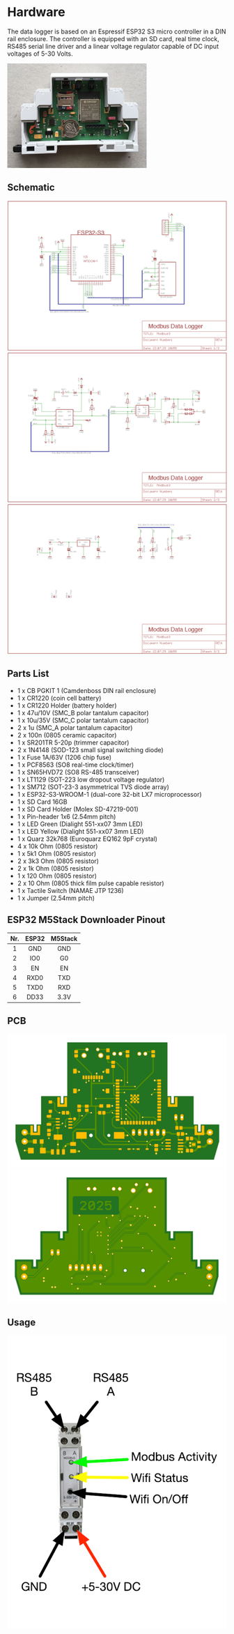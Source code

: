 # Hardware

The data logger is based on an Espressif ESP32 S3 micro controller in a DIN rail enclosure. The controller is equipped with an SD card, real time clock, RS485 serial line driver and a linear voltage regulator capable of DC input voltages of 5-30 Volts. 

<img src="images/hardware.jpeg" width="320">

## Schematic

![schematic1](images/schematic1.png)
![schematic2](images/schematic2.png)
![schematic3](images/schematic3.png)

## Parts List

* 1 x CB PGKIT 1 (Camdenboss DIN rail enclosure)
* 1 x CR1220 (coin cell battery)
* 1 x CR1220 Holder (battery holder)
* 1 x 47u/10V (SMC_B polar tantalum capacitor) 
* 1 x 10u/35V (SMC_C polar tantalum capacitor)
* 2 x 1u (SMC_A polar tantalum capacitor)
* 2 x 100n (0805 ceramic capacitor)
* 1 x SR201TR 5-20p (trimmer capacitor)
* 2 x 1N4148 (SOD-123 small signal switching diode)
* 1 x Fuse 1A/63V (1206 chip fuse)
* 1 x PCF8563 (SO8 real-time clock/timer)
* 1 x SN65HVD72 (SO8 RS-485 transceiver)
* 1 x LT1129 (SOT-223 low dropout voltage regulator)
* 1 x SM712 (SOT-23-3 asymmetrical TVS diode array)
* 1 x ESP32-S3-WROOM-1 (dual-core 32-bit LX7 microprocessor)
* 1 x SD Card 16GB
* 1 x SD Card Holder (Molex SD-47219-001)
* 1 x Pin-header 1x6 (2.54mm pitch)
* 1 x LED Green (Dialight 551-xx07 3mm LED)
* 1 x LED Yellow (Dialight 551-xx07 3mm LED)
* 1 x Quarz 32k768 (Euroquarz EQ162 9pF crystal)
* 4 x 10k Ohm (0805 resistor)
* 1 x 5k1 Ohm (0805 resistor)
* 2 x 3k3 Ohm (0805 resistor)
* 2 x 1k Ohm (0805 resistor)
* 1 x 120 Ohm (0805 resistor)
* 2 x 10 Ohm (0805 thick film pulse capable resistor)
* 1 x Tactile Switch (NAMAE JTP 1236)
* 1 x Jumper (2.54mm pitch)

## ESP32 M5Stack Downloader Pinout

| Nr. | ESP32 | M5Stack |
|:---:|:-----:|:-------:|
| 1   | GND   | GND     |
| 2   | IO0   | G0      |
| 3   | EN    | EN      |
| 4   | RXD0  | TXD     |
| 5   | TXD0  | RXD     |
| 6   | DD33  | 3.3V    |

## PCB

<img src="images/pcb_top.png">
<img src="images/pcb_bottom.png">

## Usage

<img src="images/wiring.png">
